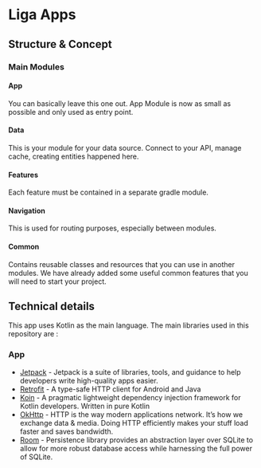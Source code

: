 # Liga Apps

## Structure & Concept
### Main Modules
#### App
You can basically leave this one out. App Module is now as small as possible and only used as entry point.
#### Data
This is your module for your data source. Connect to your API, manage cache, creating entities happened here.
#### Features
Each feature must be contained in a separate gradle module.
#### Navigation
This is used for routing purposes, especially between modules.
#### Common
Contains reusable classes and resources that you can use in another modules. We have already added some useful common features that you will need to start your project.

## Technical details
This app uses Kotlin as the main language.
The main libraries used in this repository are :

### App
* [Jetpack](https://developer.android.com/jetpack/) - Jetpack is a suite of libraries, tools, and guidance to help developers write high-quality apps easier.
* [Retrofit](https://github.com/square/retrofit) - A type-safe HTTP client for Android and Java
* [Koin](https://insert-koin.io/) - A pragmatic lightweight dependency injection framework for Kotlin developers. Written in pure Kotlin
* [OkHttp](https://github.com/square/okhttp/) - HTTP is the way modern applications network. It’s how we exchange data & media. Doing HTTP efficiently makes your stuff load faster and saves bandwidth.
* [Room](https://https://developer.android.com/training/data-storage/room) - Persistence library provides an abstraction layer over SQLite to allow for more robust database access while harnessing the full power of SQLite.

